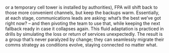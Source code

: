 or a temporary cell tower is installed by authorities), FPA will shift back to those more convenient channels, but keep the backups warm. Essentially, at each stage, communications leads are asking: what’s the best we’ve got right now? – and then pivoting the team to use that, while keeping the next fallback ready in case it collapses again. This fluid adaptation is practiced in drills by simulating the loss or return of services unexpectedly. The result is a group that’s never paralyzed by change; they can seamlessly migrate their comms strategy as conditions evolve, staying connected no matter what.